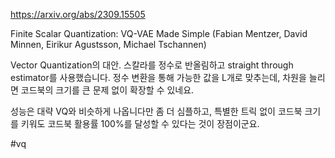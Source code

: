 https://arxiv.org/abs/2309.15505

Finite Scalar Quantization: VQ-VAE Made Simple (Fabian Mentzer, David Minnen, Eirikur Agustsson, Michael Tschannen)

Vector Quantization의 대안. 스칼라를 정수로 반올림하고 straight through estimator를 사용했습니다. 정수 변환을 통해 가능한 값을 L개로 맞추는데, 차원을 늘리면 코드북의 크기를 큰 문제 없이 확장할 수 있네요.

성능은 대략 VQ와 비슷하게 나옵니다만 좀 더 심플하고, 특별한 트릭 없이 코드북 크기를 키워도 코드북 활용률 100%를 달성할 수 있다는 것이 장점이군요.

#vq 
